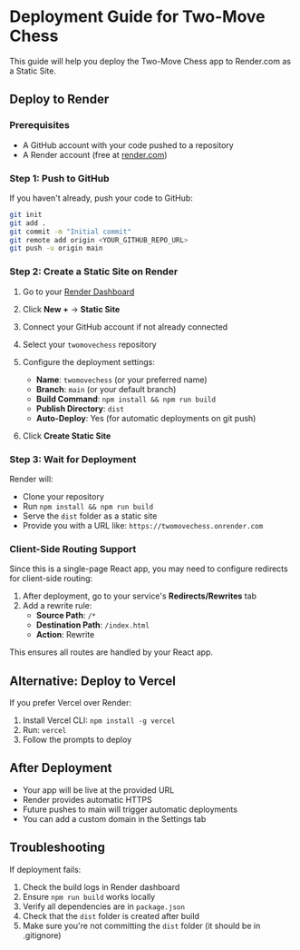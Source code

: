 # Deployment Guide for Two-Move Chess

This guide will help you deploy the Two-Move Chess app to Render.com as a Static Site.

## Deploy to Render

### Prerequisites
- A GitHub account with your code pushed to a repository
- A Render account (free at [render.com](https://render.com))

### Step 1: Push to GitHub

If you haven't already, push your code to GitHub:

```bash
git init
git add .
git commit -m "Initial commit"
git remote add origin <YOUR_GITHUB_REPO_URL>
git push -u origin main
```

### Step 2: Create a Static Site on Render

1. Go to your [Render Dashboard](https://dashboard.render.com)
2. Click **New +** → **Static Site**
3. Connect your GitHub account if not already connected
4. Select your `twomovechess` repository
5. Configure the deployment settings:

   - **Name**: `twomovechess` (or your preferred name)
   - **Branch**: `main` (or your default branch)
   - **Build Command**: `npm install && npm run build`
   - **Publish Directory**: `dist`
   - **Auto-Deploy**: Yes (for automatic deployments on git push)

6. Click **Create Static Site**

### Step 3: Wait for Deployment

Render will:
- Clone your repository
- Run `npm install && npm run build`
- Serve the `dist` folder as a static site
- Provide you with a URL like: `https://twomovechess.onrender.com`

### Client-Side Routing Support

Since this is a single-page React app, you may need to configure redirects for client-side routing:

1. After deployment, go to your service's **Redirects/Rewrites** tab
2. Add a rewrite rule:
   - **Source Path**: `/*`
   - **Destination Path**: `/index.html`
   - **Action**: Rewrite

This ensures all routes are handled by your React app.

## Alternative: Deploy to Vercel

If you prefer Vercel over Render:

1. Install Vercel CLI: `npm install -g vercel`
2. Run: `vercel`
3. Follow the prompts to deploy

## After Deployment

- Your app will be live at the provided URL
- Render provides automatic HTTPS
- Future pushes to main will trigger automatic deployments
- You can add a custom domain in the Settings tab

## Troubleshooting

If deployment fails:
1. Check the build logs in Render dashboard
2. Ensure `npm run build` works locally
3. Verify all dependencies are in `package.json`
4. Check that the `dist` folder is created after build
5. Make sure you're not committing the `dist` folder (it should be in .gitignore) 